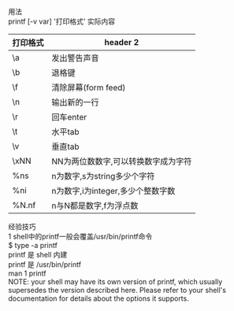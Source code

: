 用法  
printf [-v var] '打印格式' 实际内容  



打印格式 | header 2
---|---
\a | 发出警告声音
\b | 退格键
\f | 清除屏幕(form feed)
\n | 输出新的一行
\r | 回车enter
\t | 水平tab
\v | 垂直tab
\xNN | NN为两位数数字,可以转换数字成为字符
%ns | n为数字,s为string多少个字符
%ni | n为数字,i为integer,多少个整数字数
%N.nf | n与N都是数字,f为浮点数



经验技巧  
1 shell中的printf一般会覆盖/usr/bin/printf命令  
$ type -a printf  
printf 是 shell 内建  
printf 是 /usr/bin/printf  
man 1 printf  
NOTE:  your shell may have its own version of printf, which usually supersedes the version described here.  Please refer to your shell's documentation for details about the options it supports.